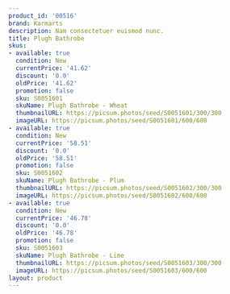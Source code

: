 ```yaml
---
product_id: '00516'
brand: Karmarts
description: Nam consectetuer euismod nunc.
title: Plugh Bathrobe
skus:
- available: true
  condition: New
  currentPrice: '41.62'
  discount: '0.0'
  oldPrice: '41.62'
  promotion: false
  sku: S0051601
  skuName: Plugh Bathrobe - Wheat
  thumbnailURL: https://picsum.photos/seed/S0051601/300/300
  imageURL: https://picsum.photos/seed/S0051601/600/600
- available: true
  condition: New
  currentPrice: '58.51'
  discount: '0.0'
  oldPrice: '58.51'
  promotion: false
  sku: S0051602
  skuName: Plugh Bathrobe - Plum
  thumbnailURL: https://picsum.photos/seed/S0051602/300/300
  imageURL: https://picsum.photos/seed/S0051602/600/600
- available: true
  condition: New
  currentPrice: '46.78'
  discount: '0.0'
  oldPrice: '46.78'
  promotion: false
  sku: S0051603
  skuName: Plugh Bathrobe - Lime
  thumbnailURL: https://picsum.photos/seed/S0051603/300/300
  imageURL: https://picsum.photos/seed/S0051603/600/600
layout: product
---
```

